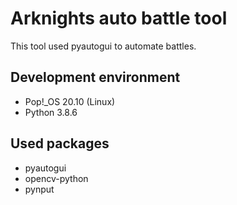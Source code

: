 Arknights auto battle tool
===
This tool used pyautogui to automate battles.
## Development environment

* Pop!_OS 20.10 (Linux)
* Python 3.8.6

## Used packages
* pyautogui
* opencv-python
* pynput

